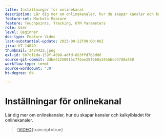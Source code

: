 ```yaml
---
title: Inställningar för onlinekanal
description: Lär dig mer om onlinekanaler, hur du skapar kanaler och kalkylbladet för onlinekanaler.
feature-set: Marketo Measure
feature: Touchpoints, Tracking, UTM Parameters
role: User
level: Beginner
doc-type: Feature Video
last-substantial-update: 2023-09-22T00:00:00Z
jira: KT-14049
thumbnail: 3424422.jpeg
exl-id: 6b7cf1da-159f-4898-adfd-883ffd7b3ddd
source-git-commit: ddbe42250815c776ae25f660a34bbbcd47d8a480
workflow-type: tm+mt
source-wordcount: '30'
ht-degree: 0%

---
```


# Inställningar för onlinekanal

Lär dig mer om onlinekanaler, hur du skapar kanaler och kalkylbladet för onlinekanaler.

>[!VIDEO](https://video.tv.adobe.com/v/3424422/?learn=on){trancript=true}
